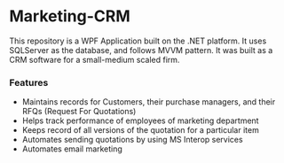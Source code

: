 # Marketing-CRM
This repository is a WPF Application built on the .NET platform. It uses SQLServer as the database, and follows MVVM pattern. It was built as a CRM software for a small-medium scaled firm.

### Features
- Maintains records for Customers, their purchase managers, and their RFQs (Request For Quotations)
- Helps track performance of employees of marketing department
- Keeps record of all versions of the quotation for a particular item
- Automates sending quotations by using MS Interop services
- Automates email marketing

